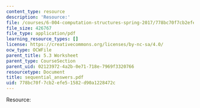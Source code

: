 ```yaml
---
content_type: resource
description: 'Resource:'
file: /courses/6-004-computation-structures-spring-2017/778bc70f7cb2efe51582d90a1228472c_sequential_answers.pdf
file_size: 426767
file_type: application/pdf
learning_resource_types: []
license: https://creativecommons.org/licenses/by-nc-sa/4.0/
ocw_type: OCWFile
parent_title: 5.3 Worksheet
parent_type: CourseSection
parent_uid: 02123972-4a2b-0e71-718e-7969f3320766
resourcetype: Document
title: sequential_answers.pdf
uid: 778bc70f-7cb2-efe5-1582-d90a1228472c
---
```

Resource: